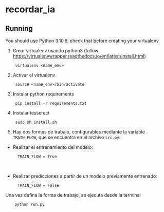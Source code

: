 # recordar_ia

## Running 

You should use Python 3.10.6, check that before creating your virtualenv

1. Crear virtualenv usando python3 (follow https://virtualenvwrapper.readthedocs.io/en/latest/install.html)

        virtualenv <name_env>

2. Activar el virtualenv

        source <name_env>/bin/activate

3. Instalar python requirements

        pip install -r requirements.txt

4. Instalar tesseract

        sudo sh install.sh

5. Hay dos formas de trabajo, configurables mediante la variable `TRAIN_FLOW`, que se encuentra en el archivo `src.py`: <br />
- Realizar el entrenamiento del modelo:   

        TRAIN_FLOW = True 
<br />

- Realizar predicciones a partir de un modelo previamente entrenado: 

        TRAIN_FLOW = False
Una vez defina la forma de trabajo, se ejecuta desde la terminal

        python run.py
